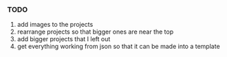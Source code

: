 ### TODO

1. add images to the projects
2. rearrange projects so that bigger ones are near the top
3. add bigger projects that I left out
4. get everything working from json so that it can be made into a template

